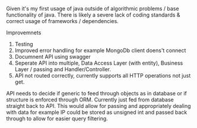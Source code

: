 Given it's my first usage of java outside of algorithmic problems / base functionality of java. There is likely a severe lack of coding standards & correct usage of frameworks / dependencies.

Improvemnets
1. Testing
2. Improved error handling for example MongoDb client doens't connect
3. Documnent API using swagger
4. Seperate API into multiple, Data Access Layer (with entity), Business Layer / passing and Handler/Controller.
5. API not routed correctly, currently supports all HTTP operations not just get.

API needs to decide if generic to feed through objects as in database or if structure is enforced through ORM. Currently just fed from database straight back to API. This would allow for passing and appropriately dealing with data for example IP could be stored as unsigned int and passed back through to allow for easier query filtering. 
